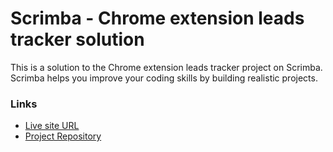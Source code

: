 <h1>Scrimba - Chrome extension leads tracker solution</h1>

<p>This is a solution to the Chrome extension leads tracker project on Scrimba. Scrimba helps you improve your coding skills by building realistic projects.</p>

<h3>Links</h3>
<ul>
  <li><a href="https://lovely-cheesecake-7677d5.netlify.app">Live site URL</a></li>
  <li><a href="https://github.com/Curious41099/chrome-extension">Project Repository</a></li>
</ul>
